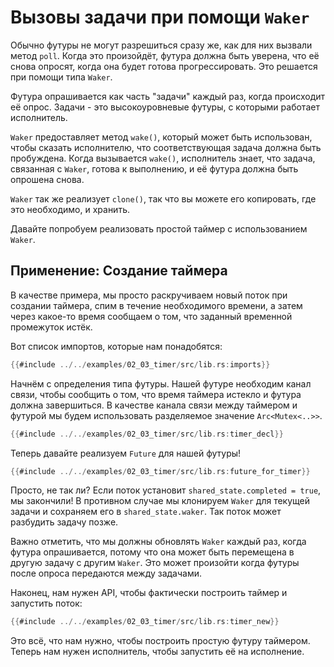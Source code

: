 # Вызовы задачи при помощи `Waker`

Обычно футуры не могут разрешиться сразу же, как для них 
вызвали метод `poll`. Когда это произойдёт, футура 
должна быть уверена, что её снова опросят, когда она будет готова 
прогрессировать. Это решается при помощи типа `Waker`.

Футура опрашивается как часть "задачи" каждый раз, когда 
происходит её опрос. Задачи - это высокоуровневые футуры, с 
которыми работает исполнитель.

`Waker` предоставляет метод `wake()`, 
который может быть использован, чтобы сказать исполнителю, что
соответствующая задача должна быть пробуждена. Когда 
вызывается `wake()`, исполнитель
знает, что задача, связанная с `Waker`, готова к 
выполнению, и её футура должна быть опрошена снова.

`Waker` так же реализует `clone()`, так 
что вы можете его копировать, где это необходимо, и хранить.

Давайте попробуем реализовать простой таймер с использованием `Waker`.

## Применение: Создание таймера

В качестве примера, мы просто раскручиваем новый поток при 
создании таймера, спим в течение необходимого времени, а затем 
через какое-то время сообщаем о том, что заданный временной 
промежуток истёк.

Вот список импортов, которые нам понадобятся:

```rust
{{#include ../../examples/02_03_timer/src/lib.rs:imports}}
```

Начнём с определения типа футуры. Нашей футуре необходим 
канал связи, чтобы сообщить о том, что время таймера истекло и 
футура должна завершиться. В качестве канала связи между 
таймером и футурой мы будем использовать разделяемое 
значение `Arc<Mutex<..>>`.

```rust
{{#include ../../examples/02_03_timer/src/lib.rs:timer_decl}}
```

Теперь давайте реализуем `Future` для нашей футуры!

```rust
{{#include ../../examples/02_03_timer/src/lib.rs:future_for_timer}}
```

Просто, не так ли? Если поток установит `shared_state.completed = true`, мы закончили! 
В противном случае мы клонируем `Waker` для 
текущей задачи и сохраняем его в `shared_state.waker`. 
Так поток может разбудить задачу позже.

Важно отметить, что мы должны обновлять `Waker` 
каждый раз, когда футура опрашивается, потому что она может 
быть перемещена в другую задачу с другим `Waker`.
Это может произойти когда футуры после опроса передаются 
между задачами.

Наконец, нам нужен API, чтобы фактически построить таймер и 
запустить поток:

```rust
{{#include ../../examples/02_03_timer/src/lib.rs:timer_new}}
```

Это всё, что нам нужно, чтобы построить простую футуру 
таймером. Теперь нам нужен исполнитель, чтобы запустить её на 
исполнение.
